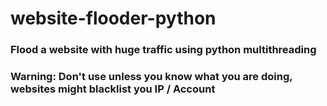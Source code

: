 # website-flooder-python

### Flood a website with huge traffic using python multithreading

### Warning: Don't use unless you know what you are doing, websites might blacklist you IP / Account
